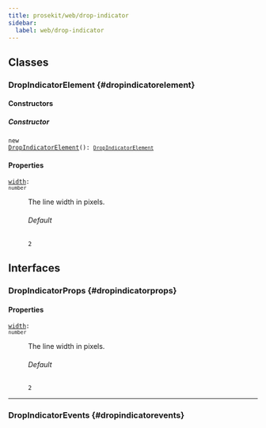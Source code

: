 ```yaml
---
title: prosekit/web/drop-indicator
sidebar:
  label: web/drop-indicator
---
```


## Classes

### DropIndicatorElement {#dropindicatorelement}

#### Constructors

##### Constructor

<dl>

<dt>

<code data-typedoc-code>new <a id="constructor" href="#constructor">DropIndicatorElement</a>(): [`DropIndicatorElement`](#dropindicatorelement)</code>

</dt>

</dl>

#### Properties

<dl>

<dt>

<code data-typedoc-code><a id="width" href="#width">width</a>: `number`</code>

</dt>

<dd>

The line width in pixels.

###### Default

`2`

</dd>

</dl>

## Interfaces

### DropIndicatorProps {#dropindicatorprops}

#### Properties

<dl>

<dt>

<code data-typedoc-code><a id="width-1" href="#width-1">width</a>: `number`</code>

</dt>

<dd>

The line width in pixels.

###### Default

`2`

</dd>

</dl>

***

### DropIndicatorEvents {#dropindicatorevents}
